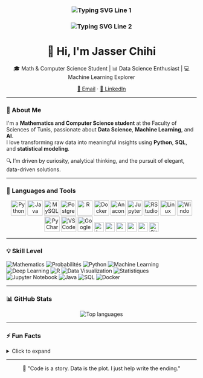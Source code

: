 <h3 align="center">
  <img src="https://readme-typing-svg.herokuapp.com?font=Fira+Code&size=22&duration=4500&color=00BFFF&center=true&vCenter=true&width=900&height=50&lines=Data+Science+Enthusiast+%7C+Python%2C+SQL%2C+R%2C+Machine+Learning+%26+AI" alt="Typing SVG Line 1" />
</h3>

<h3 align="center">
  <img src="https://readme-typing-svg.herokuapp.com?font=Fira+Code&size=22&duration=4500&color=00BFFF&center=true&vCenter=true&width=900&height=50&lines=Mathematics+and+Computer+Science+Student+%7C+Turning+Data+Into+Insight" alt="Typing SVG Line 2" />
</h3>

<h1 align="center">👋 Hi, I'm Jasser Chihi</h1>

<p align="center">
🎓 Math & Computer Science Student | 📊 Data Science Enthusiast | 💻 Machine Learning Explorer  
</p>

<p align="center">
  <a href="mailto:jasser.chihi@etudiant-fst.utm.tn">📧 Email</a> · 
  <a href="https://www.linkedin.com/in/jasser-chihi/">💼 LinkedIn</a> 
</p>

---

### 🚀 About Me

I'm a **Mathematics and Computer Science student** at the Faculty of Sciences of Tunis, passionate about **Data Science**, **Machine Learning**, and **AI**.  
I love transforming raw data into meaningful insights using **Python**, **SQL**, and **statistical modeling**.  

🔍 I’m driven by curiosity, analytical thinking, and the pursuit of elegant, data-driven solutions.  

---

### 🧰 Languages and Tools

<p align="center">
  <img src="https://cdn.jsdelivr.net/gh/devicons/devicon/icons/python/python-original.svg" style="height:40px;" alt="Python"/>
  <img src="https://cdn.jsdelivr.net/gh/devicons/devicon/icons/java/java-original.svg" style="height:40px;" alt="Java"/>
  <img src="https://cdn.jsdelivr.net/gh/devicons/devicon/icons/mysql/mysql-original.svg" style="height:40px;" alt="MySQL"/>
  <img src="https://cdn.jsdelivr.net/gh/devicons/devicon/icons/postgresql/postgresql-original.svg" style="height:40px;" alt="PostgreSQL"/>
  <img src="https://cdn.jsdelivr.net/gh/devicons/devicon/icons/r/r-original.svg" style="height:40px;" alt="R"/>
  <img src="https://cdn.jsdelivr.net/gh/devicons/devicon/icons/docker/docker-original.svg" style="height:40px;" alt="Docker"/>
  <img src="https://cdn.jsdelivr.net/gh/devicons/devicon/icons/anaconda/anaconda-original.svg" style="height:40px;" alt="Anaconda"/>
  <img src="https://cdn.jsdelivr.net/gh/devicons/devicon/icons/jupyter/jupyter-original.svg" style="height:40px;" alt="Jupyter"/>
  <img src="https://cdn.jsdelivr.net/gh/devicons/devicon/icons/rstudio/rstudio-original.svg" style="height:40px;" alt="RStudio"/>
  <img src="https://cdn.jsdelivr.net/gh/devicons/devicon/icons/linux/linux-original.svg" style="height:40px;" alt="Linux"/>
  <img src="https://cdn.jsdelivr.net/gh/devicons/devicon/icons/windows8/windows8-original.svg" style="height:40px;" alt="Windows"/>
  <img src="https://cdn.jsdelivr.net/gh/devicons/devicon/icons/pycharm/pycharm-original.svg" style="height:40px;" alt="PyCharm"/>
  <img src="https://cdn.jsdelivr.net/gh/devicons/devicon/icons/vscode/vscode-original.svg" style="height:40px;" alt="VSCode"/>
  <img src="https://colab.research.google.com/img/colab_favicon_256px.png" style="height:40px;" alt="Google Colab"/>
  <img src="https://img.shields.io/badge/LaTeX-008080?style=for-the-badge&logo=latex&logoColor=white" style="height:25px;" alt="LaTeX"/>
  <img src="https://img.shields.io/badge/Excel-217346?style=for-the-badge&logo=microsoft-excel&logoColor=white" style="height:25px;"/>
  <img src="https://img.shields.io/badge/Word-2B579A?style=for-the-badge&logo=microsoft-word&logoColor=white" style="height:25px;"/>
  <img src="https://img.shields.io/badge/PowerPoint-B7472A?style=for-the-badge&logo=microsoft-powerpoint&logoColor=white" style="height:25px;"/>
  <img src="https://img.shields.io/badge/Canva-00C4CC?style=for-the-badge&logo=Canva&logoColor=white" style="height:25px;"/>
  <img src="https://img.shields.io/badge/GitHub-181717?style=for-the-badge&logo=github&logoColor=white" style="height:25px;" alt="GitHub"/>
</p>

---

### 💡 Skill Level

![Mathematics](https://img.shields.io/badge/Mathematics-Expert-ff0000)
![Probabilités](https://img.shields.io/badge/Probabilités-Advenced-ffa500)
![Python](https://img.shields.io/badge/Python-Advanced-ffa500?logo=python&logoColor=white)
![Machine Learning](https://img.shields.io/badge/Machine%20Learning-Advanced-ffa500)
![Deep Learning](https://img.shields.io/badge/Deep%20Learning-Intermediate-228B22)
![R](https://img.shields.io/badge/R-Advanced-ffa500?logo=r)
![Data Visualization](https://img.shields.io/badge/Data%20Visualization-Advanced-ffa500)
![Statistiques](https://img.shields.io/badge/Statistiques-Advanced-ffa500)
![Jupyter Notebook](https://img.shields.io/badge/Jupyter_Notebook-Advanced-ffa500?logo=jupyter&logoColor=white)
![Java](https://img.shields.io/badge/Java-Intermediate-228B22?logo=java&logoColor=white)
![SQL](https://img.shields.io/badge/SQL-Intermediate-228B22?logo=mysql)
![Docker](https://img.shields.io/badge/Docker-Intermediate-228B22?logo=docker)

---

### 📊 GitHub Stats

<p align="center">
  <img src="https://github-readme-stats.vercel.app/api/top-langs/?username=JasserChihi&layout=compact&langs_count=10&theme=tokyonight" alt="Top languages" />
</p>

---

### ⚡ Fun Facts

<details>
<summary>Click to expand</summary>

- 🎨 I enjoy designing visuals with **Canva** and **Figma**  
- ⚽ Football fan, 🎮 strategy game enthusiast, 🤖 AI learner  
- 🌍 I speak Arabic (native), French, and English  

</details>

---

<p align="center">
🧭 "Code is a story. Data is the plot. I just help write the ending."
</p>

